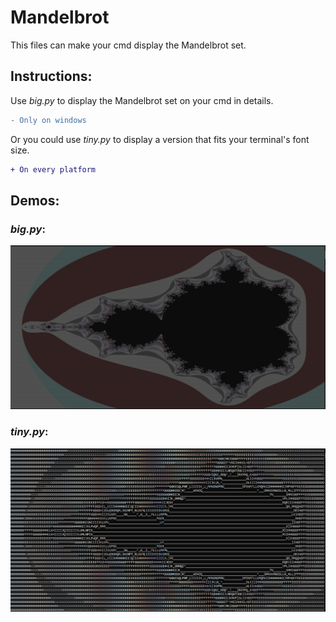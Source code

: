 # Mandelbrot

This files can make your cmd display the Mandelbrot set.

## Instructions:

Use _big.py_ to display the Mandelbrot set on your cmd in details.

```diff
- Only on windows
```

Or you could use _tiny.py_ to display a version that fits your terminal's font size.

```diff
+ On every platform
```

## Demos:

### _big.py_:

![](big.png)

### _tiny.py_:

![](tiny.png)
